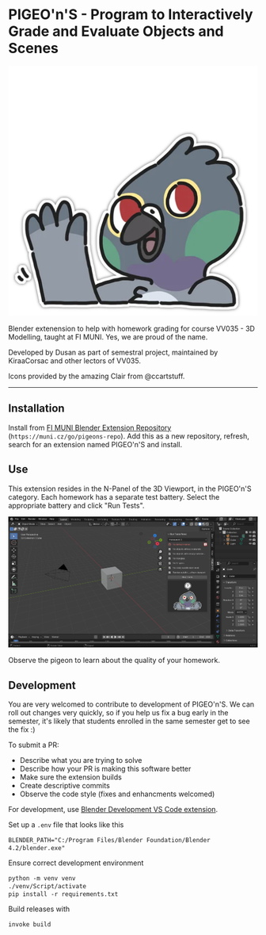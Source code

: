 # PIGEO'n'S - Program to Interactively Grade and Evaluate Objects and Scenes

![hello](imgs/hello.png)

Blender extenension to help with homework grading for course VV035 - 3D Modelling, taught at FI MUNI. Yes, we are proud of the name.

Developed by Dusan as part of semestral project, maintained by KiraaCorsac and other lectors of VV035.

Icons provided by the amazing Clair from @ccartstuff.

---

## Installation

Install from [FI MUNI Blender Extension Repository](https://muni.cz/go/pigeons-repo) (`https://muni.cz/go/pigeons-repo`). Add this as a new repository, refresh, search for an extension named PIGEO'n'S and install.  

## Use

This extension resides in the N-Panel of the 3D Viewport, in the PIGEO'n'S category. Each homework has a separate test battery. Select the appropriate battery and click "Run Tests".

![screenshot of pigeons](./docs_imgs/image.png)

Observe the pigeon to learn about the quality of your homework. 

## Development

You are very welcomed to contribute to development of PIGEO'n'S. We can roll out changes very quickly, so if you help us fix a bug early in the semester, it's likely that students enrolled in the same semester get to see the fix :)

To submit a PR: 
- Describe what you are trying to solve
- Describe how your PR is making this software better 
- Make sure the extension builds
- Create descriptive commits
- Observe the code style (fixes and enhancments welcomed)

For development, use [Blender Development VS Code extension](https://marketplace.visualstudio.com/items?itemName=JacquesLucke.blender-development).

Set up a `.env` file that looks like this
```
BLENDER_PATH="C:/Program Files/Blender Foundation/Blender 4.2/blender.exe"
```

Ensure correct development environment
```
python -m venv venv
./venv/Script/activate
pip install -r requirements.txt
```

Build releases with
```
invoke build
```